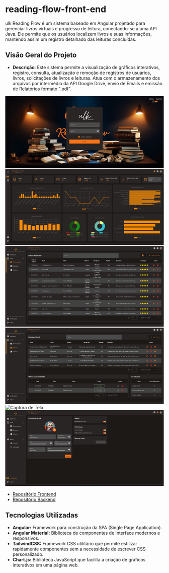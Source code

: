 # reading-flow-front-end
ulk Reading Flow é um sistema baseado em Angular projetado para gerenciar livros virtuais e progresso de leitura, conectando-se a uma API Java. Ele permite que os usuários localizem livros e suas informações, mantendo assim um registro detalhado das leituras concluídas.

## Visão Geral do Projeto
- **Descrição**: Este sistema permite a visualização de gráficos interativos, registro, consulta, atualização e remoção de registros de usuários, livros, solicitações de livros e leituras. Atua com o armazenamento dos arquivos por intermédio da API Google Drive, envio de Emails e emissão de Relatórios formato ".pdf".

![Captura de Tela](./screenshots/1-%20Login.png)
![Captura de Tela](./screenshots/2%20-%20Dashboard.png)
![Captura de Tela](./screenshots/3%20-%20Leituras.png)
![Captura de Tela](./screenshots/4%20-%20Biblioteca.png)
![Captura de Tela](./screenshots/5%20-%20Gêneros.png)
![Captura de Tela](./screenshots/6%20-%20Conta.png)

- [Repositório Frontend](https://github.com/villson-junior/ulk-reading-flow-frontend)
- [Repositório Backend](https://github.com/villson-junior/ulk-reading-flow-backend)

## Tecnologias Utilizadas

- **Angular:** Framework para construção da SPA (Single Page Application).
- **Angular Material:** Biblioteca de componentes de interface modernos e responsivos.
- **TailwindCSS:** Framework CSS utilitário que permite estilizar rapidamente componentes sem a necessidade de escrever CSS personalizado.
- **Chart.js:** Biblioteca JavaScript que facilita a criação de gráficos interativos em uma página web.
